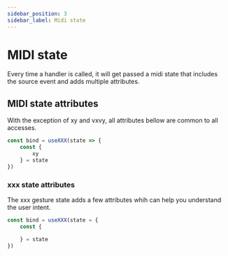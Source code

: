 ```yaml
---
sidebar_position: 3
sidebar_label: Midi state
---
```


# MIDI state

Every time a handler is called, it will get passed a midi state
that includes the source event and adds multiple attributes.

## MIDI state attributes

With the exception of xy and vxvy, all attributes bellow are common to all accesses.

```js
const bind = useXXX(state => {
    const {
        xy
    } = state
})
```

### xxx state attributes

The xxx gesture state adds a few attributes whih can help you understand the user intent.
```js
const bind = useXXX(state = {
    const {

    } = state
})
```
